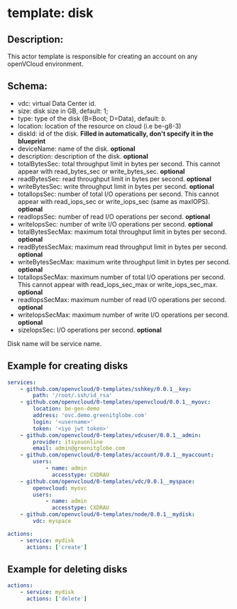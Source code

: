 # template: disk

## Description: 
This actor template is responsible for creating an account on any openVCloud environment.

## Schema:
- vdc: virtual Data Center id.
- size: disk size in GB, default: 1;
- type: type of the disk (B=Boot; D=Data), default: `D`.
- location: location of the resource on cloud (i.e be-g8-3)
- diskId: id of the disk. **Filled in automatically, don't specify it in the blueprint**
- deviceName: name of the disk. **optional**
- description: description of the disk. **optional**
- totalBytesSec: total throughput limit in bytes per second. This cannot appear with read_bytes_sec or write_bytes_sec. **optional**
- readBytesSec: read throughput limit in bytes per second. **optional**
- writeBytesSec: write throughput limit in bytes per second. **optional**
- totalIopsSec: number of total I/O operations per second. This cannot appear with read_iops_sec or write_iops_sec (same as maxIOPS). **optional**
- readIopsSec: number of read I/O operations per second. **optional**
- writeIopsSec: number of write I/O operations per second. **optional**
- totalBytesSecMax: maximum total throughput limit in bytes per second. **optional**
- readBytesSecMax: maximum read throughput limit in bytes per second. **optional**
- writeBytesSecMax: maximum write throughput limit in bytes per second. **optional**
- totalIopsSecMax: maximum number of total I/O operations per second. This cannot appear with read_iops_sec_max or write_iops_sec_max. **optional**
- readIopsSecMax: maximum number of read I/O operations per second. **optional**
- writeIopsSecMax: maximum number of write I/O operations per second. **optional**
- sizeIopsSec: I/O operations per second. **optional**

Disk name will be service name.

## Example for creating disks

``` yaml
services:
    - github.com/openvcloud/0-templates/sshkey/0.0.1__key:
        path: '/root/.ssh/id_rsa'
    - github.com/openvcloud/0-templates/openvcloud/0.0.1__myovc:
        location: be-gen-demo
        address: 'ovc.demo.greenitglobe.com'
        login: '<username>'
        token: '<iyo jwt token>'
    - github.com/openvcloud/0-templates/vdcuser/0.0.1__admin:
        provider: itsyouonline
        email: admin@greenitglobe.com
    - github.com/openvcloud/0-templates/account/0.0.1__myaccount:
        users:
            - name: admin
              accesstype: CXDRAU
    - github.com/openvcloud/0-templates/vdc/0.0.1__myspace:
        openvcloud: myovc
        users:
            - name: admin
              accesstype: CXDRAU          
    - github.com/openvcloud/0-templates/node/0.0.1__mydisk:
        vdc: myspace

actions:
    - service: mydisk     
      actions: ['create']    
```

## Example for deleting disks
``` yaml
actions:
    - service: mydisk     
      actions: ['delete']  
```
